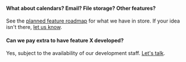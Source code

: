 #### What about calendars? Email? File storage? Other features?

See the [planned feature roadmap](/features#planned-feature-roadmap) for what we have in store. If your idea isn't there, [let us know](/contact).

#### Can we pay extra to have feature X developed?

Yes, subject to the availability of our development staff. [Let's talk](/contact).
